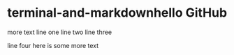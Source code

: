 # terminal-and-markdownhello GitHub
more text
line one
line two
line three

line four
here is some more text
